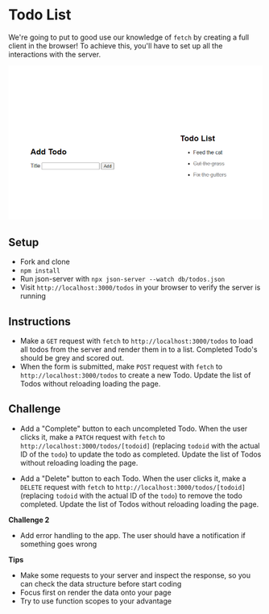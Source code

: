 # Todo List
We're going to put to good use our knowledge of `fetch` by creating a full client in the browser! To achieve this, you'll have to set up all the interactions with the server.

![Result](result.png)

## Setup
* Fork and clone
* `npm install`
* Run json-server with `npx json-server --watch db/todos.json`
* Visit `http://localhost:3000/todos` in your browser to verify the server is running

## Instructions
- Make a `GET` request with `fetch` to `http://localhost:3000/todos` to load all todos from the server and render them in to a list. Completed Todo's should be grey and scored out.
- When the form is submitted, make `POST` request with `fetch` to `http://localhost:3000/todos` to create a new Todo. Update the list of Todos without reloading loading the page.

## Challenge
- Add a "Complete" button to each uncompleted Todo. When the user clicks it, make a `PATCH` request with `fetch` to `http://localhost:3000/todos/[todoid]` (replacing `todoid` with the actual ID of the `todo`) to update the todo as completed. Update the list of Todos without reloading loading the page.

- Add a "Delete" button to each Todo. When the user clicks it, make a `DELETE` request with `fetch` to `http://localhost:3000/todos/[todoid]` (replacing `todoid` with the actual ID of the `todo`) to remove the todo completed. Update the list of Todos without reloading loading the page.

**Challenge 2**
- Add error handling to the app. The user should have a notification if something goes wrong

**Tips**
- Make some requests to your server and inspect the response, so you can check the data structure before start coding
- Focus first on render the data onto your page
- Try to use function scopes to your advantage